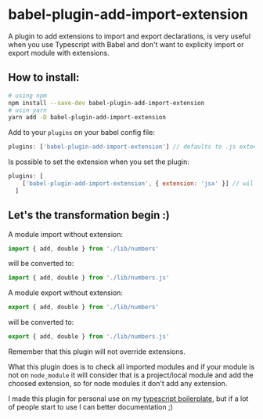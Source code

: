 # babel-plugin-add-import-extension
A plugin to add extensions to import and export declarations, is very useful when you use Typescript with Babel and don't want to explicity import or export module with extensions.

## How to install:
```sh
# using npm
npm install --save-dev babel-plugin-add-import-extension
# usin yarn
yarn add -D babel-plugin-add-import-extension
```

Add to your `plugins` on your babel config file:
```js
plugins: ['babel-plugin-add-import-extension'] // defaults to .js extension
```
Is possible to set the extension when you set the plugin:
```js
plugins: [
    ['babel-plugin-add-import-extension', { extension: 'jsx' }] // will add jsx extension
  ]
```
## Let's the transformation begin :)

A module import without extension:
```js
import { add, double } from './lib/numbers'
```
will be converted to:
```js
import { add, double } from './lib/numbers.js'
```

A module export without extension:
```js
export { add, double } from './lib/numbers'
```
will be converted to:
```js
export { add, double } from './lib/numbers.js'
```

Remember that this plugin will not override extensions.

What this plugin does is to check all imported modules and if your module is not on `node_module` it will consider that is a project/local module and add the choosed extension, so for node modules it don't add any extension.

I made this plugin for personal use on my [typescript boilerplate](https://github.com/karlprieb/typescript-web-starter), but if a lot of people start to use I can better documentation ;)